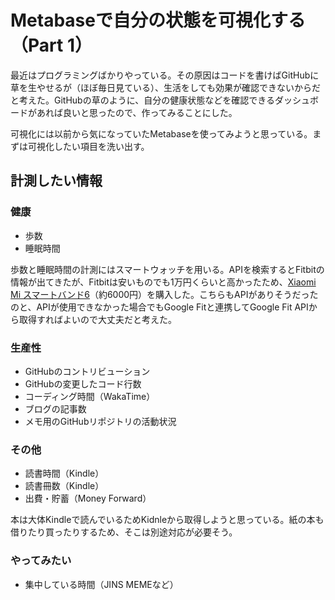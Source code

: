 # Metabaseで自分の状態を可視化する（Part 1）

最近はプログラミングばかりやっている。その原因はコードを書けばGitHubに草を生やせるが（ほぼ毎日見ている）、生活をしても効果が確認できないからだと考えた。GitHubの草のように、自分の健康状態などを確認できるダッシュボードがあれば良いと思ったので、作ってみることにした。

可視化には以前から気になっていたMetabaseを使ってみようと思っている。まずは可視化したい項目を洗い出す。

## 計測したい情報

### 健康

- 歩数
- 睡眠時間

歩数と睡眠時間の計測にはスマートウォッチを用いる。APIを検索するとFitbitの情報が出てきたが、Fitbitは安いものでも1万円くらいと高かったため、[Xiaomi Mi スマートバンド6](https://www.amazon.co.jp/%E3%80%90%E6%97%A5%E6%9C%AC%E6%AD%A3%E8%A6%8F%E4%BB%A3%E7%90%86%E5%BA%97%E5%93%81%E3%80%91Xiaomi-1-56%E3%82%A4%E3%83%B3%E3%83%81%E3%83%87%E3%82%A3%E3%82%B9%E3%83%97%E3%83%AC%E3%82%A4-14%E6%97%A5%E9%96%93%E3%81%AE%E3%83%90%E3%83%83%E3%83%86%E3%83%AA%E3%83%BC%E6%8C%81%E7%B6%9A%E6%99%82%E9%96%93-%E7%A8%AE%E9%A1%9E%E3%82%A8%E3%82%AF%E3%82%B5%E3%82%B5%E3%82%A4%E3%82%BA%E3%83%A2%E3%83%BC%E3%83%89-LINE%E3%83%BB%E3%83%A1%E3%83%83%E3%82%BB%E3%83%BC%E3%82%B8%E3%83%BB%E7%9D%80%E4%BF%A1%E3%83%BB%E5%BA%A7%E3%82%8A%E3%81%99%E3%81%8E%E9%80%9A%E7%9F%A5/dp/B097918L2C/ref=sr_1_14_sspa?__mk_ja_JP=%E3%82%AB%E3%82%BF%E3%82%AB%E3%83%8A&dchild=1&keywords=fitbit&qid=1634997729&s=electronics&sr=1-14-spons&psc=1&spLa=ZW5jcnlwdGVkUXVhbGlmaWVyPUEyNDUxOFE1UzhNNzVOJmVuY3J5cHRlZElkPUEwOTQ3MDk3RThKMVlEMTk4UEtKJmVuY3J5cHRlZEFkSWQ9QTFHNzlEUkxSSUtSUFUmd2lkZ2V0TmFtZT1zcF9tdGYmYWN0aW9uPWNsaWNrUmVkaXJlY3QmZG9Ob3RMb2dDbGljaz10cnVl)（約6000円）を購入した。こちらもAPIがありそうだったのと、APIが使用できなかった場合でもGoogle Fitと連携してGoogle Fit APIから取得すればよいので大丈夫だと考えた。

### 生産性

- GitHubのコントリビューション
- GitHubの変更したコード行数
- コーディング時間（WakaTime）
- ブログの記事数
- メモ用のGitHubリポジトリの活動状況

### その他

- 読書時間（Kindle）
- 読書冊数（Kindle）
- 出費・貯蓄（Money Forward）

本は大体Kindleで読んでいるためKidnleから取得しようと思っている。紙の本も借りたり買ったりするため、そこは別途対応が必要そう。

### やってみたい

- 集中している時間（JINS MEMEなど）
